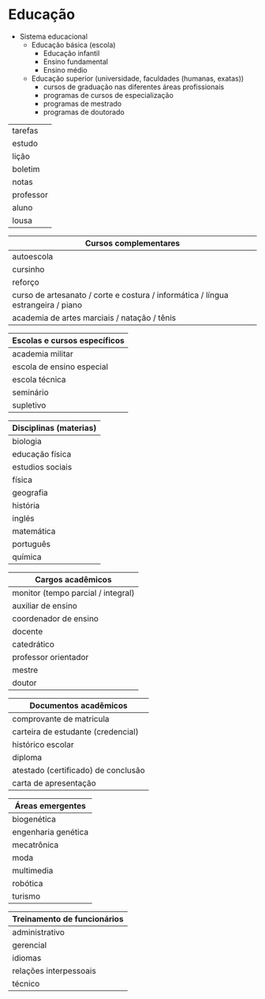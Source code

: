 # Educação

* Sistema educacional
  * Educação básica (escola)
    * Educação infantil
    * Ensino fundamental
    * Ensino médio
  * Educação superior (universidade, faculdades (humanas, exatas))
    * cursos de graduação nas diferentes áreas profissionais
    * programas de cursos de especialização
    * programas de mestrado
    * programas de doutorado

||
| -- |
| tarefas |
| estudo |
| lição |
| boletim |
| notas |
| professor |
| aluno |
| lousa |

| Cursos complementares |
| -- |
| autoescola |
| cursinho |
| reforço |
| curso de artesanato / corte e costura / informática / língua estrangeira / piano |
| academia de artes marciais / natação / tênis |

| Escolas e cursos específicos |
| -- |
| academia militar |
| escola de ensino especial |
| escola técnica |
| seminário |
| supletivo |

| Disciplinas (materias) |
| -- |
| biologia |
| educação física |
| estudios sociais |
| física |
| geografia |
| história |
| inglés |
| matemática |
| português |
| química |

| Cargos acadêmicos |
| -- |
| monitor (tempo parcial / integral) |
| auxiliar de ensino |
| coordenador de ensino |
| docente |
| catedrático |
| professor orientador |
| mestre |
| doutor |

| Documentos acadêmicos |
| -- |
| comprovante de matricula |
| carteira de estudante (credencial) |
| histórico escolar |
| diploma |
| atestado (certificado)  de conclusão |
| carta de apresentação |

| Áreas emergentes |
| -- |
| biogenética |
| engenharia genética |
| mecatrônica |
| moda |
| multimedia |
| robótica |
| turismo |

| Treinamento de funcionários |
| -- |
| administrativo |
| gerencial |
| idiomas |
| relações interpessoais |
| técnico |
